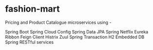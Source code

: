 # fashion-mart

Pricing and Product Catalogue microservices using -

Spring Boot
Spring Cloud Config
Spring Data JPA
Spring Netflix Eureka
Ribbon
Feign Client
Histrix
Zuul
Spring Transaction
H2 Embedded DB
Spring RESTful services
